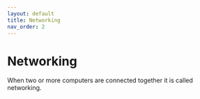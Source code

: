 ```yaml
---
layout: default
title: Networking
nav_order: 2
---
```


# Networking

When two or more computers are connected together it is
called networking.